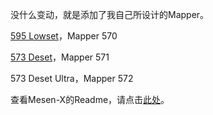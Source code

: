 没什么变动，就是添加了我自己所设计的Mapper。

[595 Lowset](https://oshwhub.com/the-with-commands/595-lowset)，Mapper 570

[573 Deset](https://oshwhub.com/the-with-commands/512-h-v-cart)，Mapper 571

573 Deset Ultra，Mapper 572



查看Mesen-X的Readme，请点击[此处](https://github.com/SourMesen/Mesen/blob/master/README.md)。

